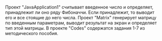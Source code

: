  Проект "JavaApplication1" считывает введенное число и определяет, принадлежит ли оно ряду Фибоначчи. Если принадлежит, то выводит его и все стоящие до него числа.
 Проект "Matrix" генерирует матрицу по введенным параметрам, выводит результат на экран и определяет тип этой матрицы. 
 В проекте "Codes" содержатся задания 1-7 из методического пособия.
